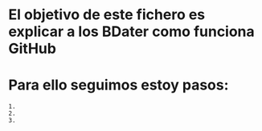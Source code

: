 # El objetivo de este fichero es explicar a los BDater como funciona GitHub

# Para ello seguimos estoy pasos:

	1.
	2.
	3.